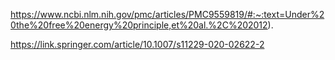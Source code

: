 https://www.ncbi.nlm.nih.gov/pmc/articles/PMC9559819/#:~:text=Under%20the%20free%20energy%20principle,et%20al.%2C%202012).

https://link.springer.com/article/10.1007/s11229-020-02622-2
